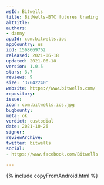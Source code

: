 ```yaml
---
wsId: Bitwells
title: BitWells-BTC futures trading
altTitle: 
authors:
- danny
appId: com.bitwells.ios
appCountry: us
idd: 1568669762
released: 2021-06-18
updated: 2021-06-18
version: 1.0.5
stars: 3.7
reviews: 9
size: '37642240'
website: https://www.bitwells.com/
repository: 
issue: 
icon: com.bitwells.ios.jpg
bugbounty: 
meta: ok
verdict: custodial
date: 2021-10-26
signer: 
reviewArchive: 
twitter: bitwells
social:
- https://www.facebook.com/Bitwells

---
```


{% include copyFromAndroid.html %}
